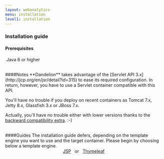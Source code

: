 ```yaml
---
layout: webanalytics
menu: installation
level1: installation
---
```


### Installation guide

#### Prerequisites
​
Java 6 or higher

<br />
####Notes
**Dandelion** takes advantage of the [Servlet API 3.x](http://jcp.org/en/jsr/detail?id=315) to ease its required configuration. In return, however, you have to use a Servlet container compatible with this API.

You\'ll have no trouble if you deploy on recent containers as Tomcat 7.x, Jetty 8.x, Glassfish 3.x or JBoss 7.x.

Actually, you\'ll have no trouble either with lower versions thanks to the [backward compatibility extra](https://github.com/dandelion/dandelion/tree/master/dandelion-extras/dandelion-servlet2). :-)


<br />
####Guides
The installation guide defers, depending on the template engine you want to use and the target container. Please begin by choosing below a template engine.
<br />
<div style="text-align:center;">
<a href="jsp.html" class="btn btn-large">JSP</a>
&nbsp;
or
&nbsp;
<a href="thymeleaf.html" class="btn btn-large">Thymeleaf</a>
</div>
